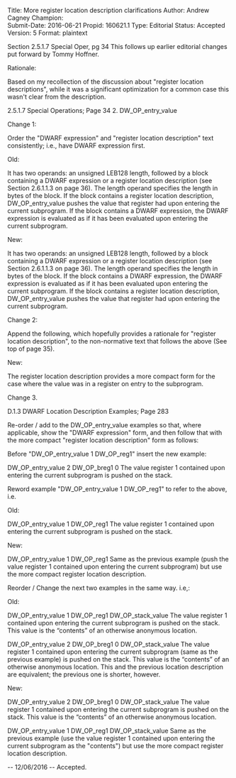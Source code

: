 Title:       More register location description clarifications
Author:      Andrew Cagney
Champion:    
Submit-Date: 2016-06-21
Propid:      160621.1
Type:        Editorial
Status:      Accepted
Version:     5
Format:      plaintext

Section 2.5.1.7 Special Oper, pg 34
This follows up earlier editorial changes put forward by Tommy Hoffner.

Rationale:

Based on my recollection of the discussion about "register location 
descriptions", while it was a significant optimization for a common case 
this wasn't clear from the description.

2.5.1.7 Special Operations; Page 34
2. DW_OP_entry_value

Change 1:

Order the "DWARF expression" and "register location description" text
consistently; i.e., have DWARF expression first.

Old:

It has two operands: an unsigned LEB128 length, followed by a
block containing a DWARF expression or a register location description
(see Section 2.6.1.1.3 on page 36). The length operand specifies the
length in bytes of the block. If the block contains a register
location description, DW_OP_entry_value pushes the value that register
had upon entering the current subprogram. If the block contains a
DWARF expression, the DWARF expression is evaluated as if it has been
evaluated upon entering the current subprogram.

New:

It has two operands: an unsigned LEB128 length, followed by a
block containing a DWARF expression or a register location description
(see Section 2.6.1.1.3 on page 36). The length operand specifies the
length in bytes of the block. If the block contains a DWARF
expression, the DWARF expression is evaluated as if it has been
evaluated upon entering the current subprogram. If the block contains
a register location description, DW_OP_entry_value pushes the value
that register had upon entering the current subprogram.

Change 2:

Append the following, which hopefully provides a rationale for "register 
location description", to the non-normative text that follows the above 
(See top of page 35).

New:

The register location description provides a more compact form for the
case where the value was in a register on entry to the subprogram.


Change 3.

D.1.3 DWARF Location Description Examples; Page 283

Re-order / add to the DW_OP_entry_value examples so that, where applicable,
show the "DWARF expression" form, and then follow that with the more compact 
"register location description" form as follows:

Before "DW_OP_entry_value 1 DW_OP_reg1" insert the new example:

DW_OP_entry_value 2 DW_OP_breg1 0
  The value register 1 contained upon entering the current subprogram is
  pushed on the stack.


Reword example "DW_OP_entry_value 1 DW_OP_reg1" to refer to the above, i.e.

Old:

DW_OP_entry_value 1 DW_OP_reg1
  The value register 1 contained upon entering the current subprogram is 
  pushed on the stack.

New:

DW_OP_entry_value 1 DW_OP_reg1
  Same as the previous example (push the value register 1 contained upon 
  entering the current subprogram) but use the more compact register 
  location description.


Reorder / Change the next two examples in the same way. i.e,:

Old:

DW_OP_entry_value 1 DW_OP_reg1 DW_OP_stack_value
  The value register 1 contained upon entering the current subprogram is 
  pushed on the stack. This value is the “contents” of an otherwise anonymous 
  location.

DW_OP_entry_value 2 DW_OP_breg1 0 DW_OP_stack_value
  The value register 1 contained upon entering the current subprogram (same 
  as the previous example) is pushed on the stack. This value is the “contents” 
  of an otherwise anonymous location. This and the previous location description 
  are equivalent; the previous one is shorter, however.

New:

DW_OP_entry_value 2 DW_OP_breg1 0 DW_OP_stack_value
  The value register 1 contained upon entering the current subprogram is 
  pushed on the stack. This value is the “contents” of an otherwise anonymous 
  location.

DW_OP_entry_value 1 DW_OP_reg1 DW_OP_stack_value
  Same as the previous example (use the value register 1 contained upon 
  entering the current subprogram as the "contents") but use the more compact
  register location description.


--
12/06/2016 -- Accepted.
